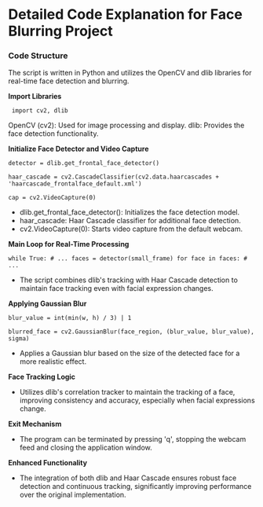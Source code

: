 # Detailed Code Explanation for Face Blurring Project

### Code Structure
The script is written in Python and utilizes the OpenCV and dlib libraries for real-time face detection and blurring.

**Import Libraries**

`
import cv2, dlib`

OpenCV (cv2): Used for image processing and display.
dlib: Provides the face detection functionality.

**Initialize Face Detector and Video Capture**

`detector = dlib.get_frontal_face_detector()`

`haar_cascade = cv2.CascadeClassifier(cv2.data.haarcascades + 'haarcascade_frontalface_default.xml')`

`cap = cv2.VideoCapture(0)`

* dlib.get_frontal_face_detector(): Initializes the face detection model.
* haar_cascade: Haar Cascade classifier for additional face detection.
* cv2.VideoCapture(0): Starts video capture from the default webcam.


**Main Loop for Real-Time Processing**

`while True:
    # ...
    faces = detector(small_frame)
    for face in faces:
        # ...
`

* The script combines dlib's tracking with Haar Cascade detection to maintain face tracking even with facial expression changes.


**Applying Gaussian Blur**

`blur_value = int(min(w, h) / 3) | 1`

`blurred_face = cv2.GaussianBlur(face_region, (blur_value, blur_value), sigma)`

* Applies a Gaussian blur based on the size of the detected face for a more realistic effect.

**Face Tracking Logic**

* Utilizes dlib's correlation tracker to maintain the tracking of a face, improving consistency and accuracy, especially when facial expressions change.

**Exit Mechanism**
* The program can be terminated by pressing 'q', stopping the webcam feed and closing the application window.

**Enhanced Functionality**
* The integration of both dlib and Haar Cascade ensures robust face detection and continuous tracking, significantly improving performance over the original implementation.  